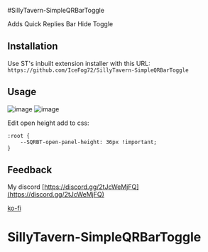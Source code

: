 #SillyTavern-SimpleQRBarToggle


Adds Quick Replies Bar Hide Toggle 
## Installation

Use ST's inbuilt extension installer with this URL:  
`https://github.com/IceFog72/SillyTavern-SimpleQRBarToggle`

## Usage
![image](https://github.com/user-attachments/assets/6411f977-221d-469f-99ec-841ad2c5fdb0)
![image](https://github.com/user-attachments/assets/de82cba8-95cf-4c32-8cb8-564fccc58cb4)


Edit open height add to css:
```
:root {
    --SQRBT-open-panel-height: 36px !important;
}
```
## Feedback

My discord [https://discord.gg/2tJcWeMjFQ](https://discord.gg/2tJcWeMjFQ)

[ko-fi](https://ko-fi.com/icefog72)
# SillyTavern-SimpleQRBarToggle
